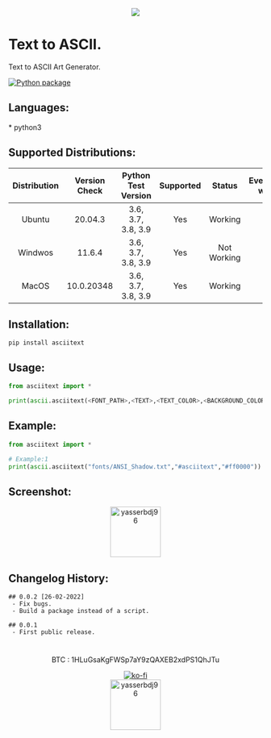 <p align="center"><img align="center" src="https://raw.githubusercontent.com/yasserbdj96/asciitext/main/screenshot/screenshot_0.png"></p>


<h1>Text to ASCII.</h1>

<p>Text to ASCII Art Generator.</p>

[![Python package](https://github.com/yasserbdj96/asciitext/actions/workflows/python-app.yml/badge.svg?branch=main)](https://github.com/yasserbdj96/asciitext/actions/workflows/python-app.yml)

<h2>Languages:</h2>
* python3

<h2>Supported Distributions:</h2>

| Distribution | Version Check     | Python Test Version | Supported | Status      | Everything works |
| :----------: | :---------------: | :-----------------: | :-------: | :---------: | :--------------: |
| Ubuntu       | 20.04.3           | 3.6, 3.7, 3.8, 3.9  | Yes       | Working     | Yes              |
| Windwos      | 11.6.4            | 3.6, 3.7, 3.8, 3.9  | Yes       | Not Working | No               |
| MacOS        | 10.0.20348        | 3.6, 3.7, 3.8, 3.9  | Yes       | Working     | Yes              |

<h2>Installation:</h2>

```
pip install asciitext
```

<h2>Usage:</h2>

```python
from asciitext import *

print(ascii.asciitext(<FONT_PATH>,<TEXT>,<TEXT_COLOR>,<BACKGROUND_COLOR>,<COLOR_TYPE>))
```

<h2>Example:</h2>

```python
from asciitext import *

# Example:1
print(ascii.asciitext("fonts/ANSI_Shadow.txt","#asciitext","#ff0000"))
```

<h2>Screenshot:</h2>

<div align="center">
    <a href="https://raw.githubusercontent.com/yasserbdj96/asciitext/main/screenshot/screenshot_1.png">
        <img alt="yasserbdj96" height="100" src="https://raw.githubusercontent.com/yasserbdj96/asciitext/main/screenshot/screenshot_1.png">
    </a>
</div>

<h2>Changelog History:</h2>

```
## 0.0.2 [26-02-2022]
 - Fix bugs.
 - Build a package instead of a script.
 
## 0.0.1
 - First public release.
```

<h1></h1> 

<p align="center">
    BTC : 1HLuGsaKgFWSp7aY9zQAXEB2xdPS1QhJTu
</p>

<div align="center">
    <a align="center" href="https://ko-fi.com/yasserbdj96">
        <img alt="ko-fi" align="center" src="https://ko-fi.com/img/githubbutton_sm.svg">
    </a>
</div>

<div align="center">
    <a href="https://yasserbdj96.github.io">
        <img alt="yasserbdj96" height="100" src="https://raw.githubusercontent.com/yasserbdj96/yasserbdj96/main/images/yasserbdj96.png">
    </a>
    <br>
    <a href="https://github.com/yasserbdj96/asciitext" align="center">
        <img align="center"  alt="" src="https://visitor-badge.laobi.icu/badge?page_id=yasserbdj96.asciitext">
    </a>
</div>